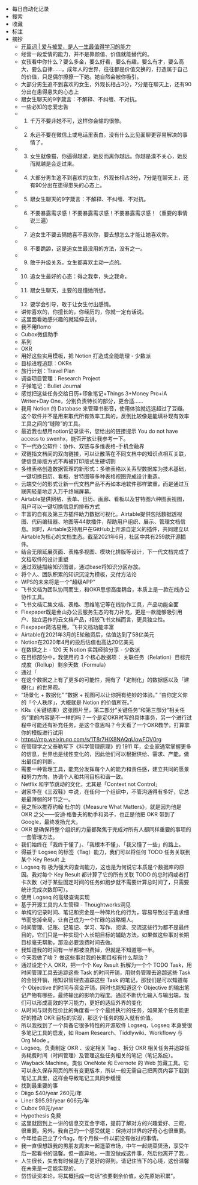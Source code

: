 - 每日自动化记录
- 搜索
- 收藏
- 标注
- 摘抄
	- [开篇词 | 爱与被爱，是人一生最值得学习的能力](https://time.geekbang.org/column/article/337415)
	- 经营一段爱情的能力，并不是靠颜值、价值就能替代的。
	- 女孩看中你什么？要么多金，要么好看，要么有趣，要么有才，要么高大，要么自律……，成年人的世界，往往都是价值交换的，打造属于自己的价值，只是偶尔撩撩一下她。她自然会被你吸引。
	- 大部分男生追不到喜欢的女生，外观长相占3分，7分是在聊天上，还有90分出在患得患失的心态上
	- 跟女生聊天的9字箴言：不解释、不纠缠、不对抗。
	- 一些必知的恋爱忠告
	- 1. 千万不要非她不可，这样你会输的很惨。
	- 2. 永远不要在微信上或电话里表白。没有什么比见面聊更容易解决的事情了。
	- 3. 女生就像猫，你逼得越紧，她反而离你越远。你越是漠不关心，她反而就越是会走过来。
	- 4. 大部分男生追不到喜欢的女生，外观长相占3分，7分是在聊天上，还有90分出在患得患失的心态上。
	- 5. 跟女生聊天的9字箴言：不解释、不纠缠、不对抗。
	- 6. 不要暴露需求感！不要暴露需求感！不要暴露需求感！（重要的事情说三遍）
	- 7. 追女生不要去猜她喜不喜欢你，要去想怎么才能让她喜欢你。
	- 8. 不要跪舔，这是追女生最没用的方法，没有之一。
	- 9. 敢于升级关系，女生都喜欢主动一点的。
	- 10. 追女生最好的心态：得之我幸，失之我命。
	- 11. 跟女生聊天，主要的是懂她所想。
	- 12. 要学会引导，敢于让女生付出感情。
	- 讲你喜欢的，你擅长的，你经历的，你就一定有话说。
	- 这里面看她感兴趣的就延伸去讲。
	- 我不用flomo
	- Cubox微信助手
	- 系列
	- OKR
	- 用好这些实用模板，把 Notion 打造成全能助理 - 少数派
	- 目标进程追踪：OKRs
	- 旅行计划：Travel Plan
	- 调查项目管理：Research Project
	- 子弹笔记：Bullet Journal
	- 感觉把这些任务交给日历+印象笔记+Things 3+Money Pro+iA Writer+Day One，分别负责特长的部分，更合适……
	- 我用 Notion 的 Database 来管理书影音，使用体验就远远超过了豆瓣。这个软件并不是用来取代所有效率工具的，反倒比较像是能填补现有效率工具之间的“缝隙”的工具。
	- 最近我也想用notion记录读书，您给出的链接提示 You do not have access to swenhx，能否开放让我参考一下。
	- 下一代办公软件：协作、双链与多维表格-手机金融界
	- 双链指文档间的双向链接，可以让散落在不同文档中的知识点相互关联，使信息排版方式不再被打印版式生硬切割
	- 多维表格创造数据管理的新形式：多维表格以关系型数据库为技术基础，一键切换日历、看板、甘特图等多种表格视图完成设计重造。
	- 云端交付的形式让新一代文档产品不再如本地软件那样繁重，而是通过互联网轻量地走入万千终端屏幕。
	- Airtable提供网格、表单、日历、画廊、看板以及甘特图六种图表视图，用户可以一键切换信息的排布方式
	- 丰富的自有及第三方插件助力数据可视化。Airtable提供包括数据透视图、代码编辑器、地图等44款插件，帮助用户组织、展示、管理文档信息。同时，Airtable支持用户在GitHub上开源自定义的插件，共同建立以Airtable为核心的文档生态。截至2021年6月，社区中共有259款开源插件。
	- 结合无限延展页面、表格多视图、模块化排版等设计，下一代文档完成了文档软件的设计重塑
	- 通过双链描绘知识图谱，通过base将知识分区存放。
	- 将个人、团队积累的知识沉淀为模板，交付方法论
	- WPS的未来将是一个“超级APP”
	- 飞书文档为团队协同而生，和OKR思想高度耦合，本质上是一款在线办公协作工具。
	- 飞书文档汇集文档、表格、思维笔记等在线协作工具，产品功能全面
	- Flexpaper既是金山办公云服务生态的有力补充，更是一款能够吸引用户、独立运作的云文档产品，相较飞书文档而言，更具独立性。
	- Flexpaper简洁易用，飞书文档功能丰富
	- Airtable在2021年3月的E轮融资后，估值达到了58亿美元
	- Notion在2020年4月的投后估值也高达20亿美元
	- 在数据之上 - 120 天 Notion 实践经验分享 - 少数派
	- 在目标部分中，我使用的 3 个核心数据项： 关联任务（Relation）目标完成度（Rollup）剩余天数（Formula）
	- 通过「
	- 在这个数据之上有了更多的可能性，拥有了「定制化」的数据感以及「建模化」的世界观。
	- “场景化 + 数据化” “数据 + 视图可以让你拥有绝妙的体验。” “由你定义你的「个人秩序」，大概就是 Notion 的价值所在。”
	- KRs（关键结果）这张图片里，第二部分“关键任务”和第三部分“相关任务”里的内容是不一样的吗？一个是定OKR时写的具体事务，另一个进行过程中可能还有补充任务，是这个意思吗？今天看了一个OKR教学，打算拿你的模版进行试用
	- https://mp.weixin.qq.com/s/1T8r7HIX8NAQqUowFOV0rg
	- 在管理学之父泰勒写下《科学管理原理》的 1911 年，企业家通常掌握更多的信息，世界也是线性变化的，因此他们可以根据供给、需求、产能，做出最佳的判断。
	- 需要一种管理工具，能充分发挥每个人的能力和责任感，建立共同的愿景和努力方向，协调个人和共同目标和谐一致。
	- Netflix 和字节跳动的文化，尤其是「Context not Control」
	- 谢家华在《三双鞋》中说，在任何一个组织中，不管沟通得有多好，它总是最薄弱的环节之一。
	- 我之所以推荐约翰·杜尔的《Measure What Matters》，就是因为他是 OKR 之父——安迪·格鲁夫的助手和弟子，也正是他把 OKR 带到了 Google，最终发扬光大。
	- OKR 是确保将整个组织的力量都聚焦于完成对所有人都同样重要的事项的一套管理方法。
	- 我们始终在「我终于懂了」、「我根本不懂」、「我又懂了一些」的路上。
	- 得益于 Logseq 的标签（Tag）能力，我们可以将任何 TODO 任务关联到某个 Key Result 上
	- Logseq 有 极为强大的查询能力，这也是为何说它本质是个数据库的原因。我对每个 Key Result 都计算了它的所有关联 TODO 的总时间或者打卡次数（对于某些固定时间的任务如跑步就不需要计算总时间了，只需要统计完成次数即可）。
	- 使用 Logseq 的高级查询实现
	- 基于开源工具的人生管理 - Thoughtworks洞见
	- 单纯的记录时间、笔记和资金是一种碎片化的行为，容易导致过于追求细节而忘掉全局，让自己成为一个忙碌的战略懒人。
	- 时间管理、记账、记笔记、学习、写作、阅读、交流这些行为都不是最终目的，它们只是一种实现个人长期目标的辅助方法，如果做这些事对长期目标毫无帮助，那没必要浪费时间去做。
	- 我知道我的时间有一半都被浪费掉，但就是不知道哪一半。
	- 今天我做了啥？ 做这些事对我的长期目标有什么帮助？
	- 通过设定个人 OKR，把一个个 Key Result 拆解为一个个 TODO Task，用时间管理工具去追踪这些 Task 的时间开销，用财务管理去追踪这些 Task 的金钱开销，用知识管理去追踪这些 Task 的笔记，那我们是可以知道每个 Objective 的时间与资金开销，同时也能知道这个 Objective 的输出笔记产物有哪些，最终输出的影响力程度。通过不断优化输入与输出端，我们可以形成高效的学习能力，更好的适应外界的变化
	- 从时间与财务性价比的角度看一个个最终执行的任务，如果某个任务能更好的推动 OKR 目标的实现，那这个任务的投入就有价值。
	- 所以我找到了一个具备它很多特性的开源软件 Logseq，Logseq 本身受很多笔记工具的启发，如 Roam Research、Tiddlywiki、Workflowy 与 Org Mode 。
	- Logseq。负责制定 OKR 、设定相关 Tag 、拆分 OKR 相关任务并追踪任务耗费时间（时间管理）及管理这些任务相关的笔记（笔记系统）。
	- Wayback Machine。类似 OneNote 和 Evernote 的 Web 剪藏工具。它可以永久保存网页的所有变更版本，所以一般无需自己把网页内容下载到笔记工具里，这样会导致笔记工具同步缓慢
	- 找到最重要的事
	- Diigo $40/year 260元/年
	- Liner $95.99/year 606元/年
	- Cubox 98元/year
	- Hypothesis 免费
	- 这里就回到上一讲的信息交互金字塔，提前了解对方的兴趣爱好、三观，很重要。另外，我自己的一个感受就是：保持对世界的好奇心也很重要。
	- 今年给自己立了个flag，每个月做一件以前没有做过的事情。
	- 我一直很想跟我的男朋友周末一起逛菜市场，中午一起烧菜煲汤，享受午后一起看书的温馨。但一直异地，一直没做成这件事，然后他离开了我...
	- 人生很长，失去有时候是为了更好的得到。请记住当下的心境，这份温馨在未来是一定能实现的。
	- 岱岱读资本论，将其概括成一句话“欲要剩余价值，必先原始积累”。